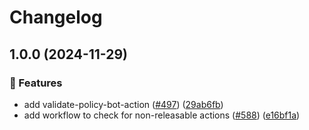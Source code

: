 # Changelog

## 1.0.0 (2024-11-29)


### 🎉 Features

* add validate-policy-bot-action ([#497](https://github.com/grafana/shared-workflows/issues/497)) ([29ab6fb](https://github.com/grafana/shared-workflows/commit/29ab6fb539bd10865fb0d06a8f21113d48ee2668))
* add workflow to check for non-releasable actions ([#588](https://github.com/grafana/shared-workflows/issues/588)) ([e16bf1a](https://github.com/grafana/shared-workflows/commit/e16bf1ac180d7b6c9c13a6e556b24e0f7dc0d57c))
